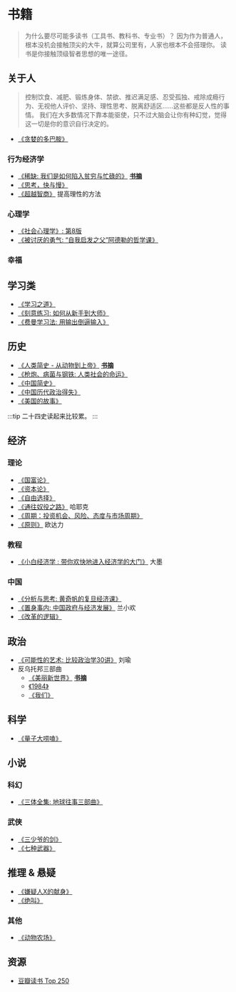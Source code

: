 # 书籍
> 为什么要尽可能多读书（工具书、教科书、专业书）？
> 因为作为普通人，根本没机会接触顶尖的大牛，就算公司里有，人家也根本不会搭理你。
> 读书是你接触顶级智者思想的唯一途径。

## 关于人
> 控制饮食、减肥、锻炼身体、禁欲、推迟满足感、忍受孤独、戒除成瘾行为、无视他人评价、坚持、理性思考、脱离舒适区……这些都是反人性的事情。
> 我们在大多数情况下靠本能驱使，只不过大脑会让你有种幻觉，觉得这一切是你的意识自行决定的。

* [《贪婪的多巴胺》](https://book.douban.com/subject/35545272/)

### 行为经济学
* [《稀缺: 我们是如何陷入贫穷与忙碌的》](https://book.douban.com/subject/30612847/) **[书摘](/docs/self/mind/resource/scarcity)**
* [《思考，快与慢》](https://book.douban.com/subject/10785583/)
* [《超越智商》](https://book.douban.com/subject/26605978/) 提高理性的方法

### 心理学
* [《社会心理学》: 第8版](https://book.douban.com/subject/1476651/)
* [《被讨厌的勇气: “自我启发之父”阿德勒的哲学课》](https://book.douban.com/subject/26369699/)

### 幸福

## 学习类
* [《学习之道》](https://book.douban.com/subject/26895988/)
* [《刻意练习: 如何从新手到大师》](https://book.douban.com/subject/26895993/)
* [《费曼学习法: 用输出倒逼输入》](https://book.douban.com/subject/35368398/)

## 历史
* [《人类简史 - 从动物到上帝》](https://book.douban.com/subject/25985021/) **[书摘](/docs/society/history/resource/a-brief-history-of-humankind)** 
* [《枪炮、病菌与钢铁: 人类社会的命运》](https://book.douban.com/subject/1813841/)
* [《中国简史》](https://book.douban.com/subject/35200401/)
* [《中国历代政治得失》](https://book.douban.com/subject/1003479/)
* [《美国的故事》](https://book.douban.com/subject/27665420/)

:::tip
二十四史读起来比较累。
:::

## 经济
### 理论
* [《国富论》](https://book.douban.com/subject/1261560/)
* [《资本论》](https://book.douban.com/subject/30316487/)
* [《自由选择》](https://book.douban.com/subject/24745513/)
* [《通往奴役之路》](https://book.douban.com/subject/1077528/) 哈耶克
* [《周期：投资机会、风险、态度与市场周期》](https://book.douban.com/subject/30443502/)
* [《原则》](https://book.douban.com/subject/27608239/) 欧达力

### 教程
* [《小白经济学 : 带你欢快地进入经济学的大门》](https://book.douban.com/subject/35059989/) 大墨

### 中国
* [《分析与思考: 黄奇帆的复旦经济课》](https://book.douban.com/subject/35149551/)
* [《置身事内: 中国政府与经济发展》](https://book.douban.com/subject/35546622/) 兰小欢
* [《改革的逻辑》](https://book.douban.com/subject/24878818/)

## 政治
* [《可能性的艺术: 比较政治学30讲》](https://book.douban.com/subject/35819419/) 刘瑜
* 反乌托邦三部曲
  * [《美丽新世界》](https://book.douban.com/subject/27002046/) **[书摘](/docs/society/politics/resource/book/beautiful-new-world)**
  * [《1984》](https://book.douban.com/subject/4820710/)
  * [《我们》](https://book.douban.com/subject/26879595/)


## 科学
* [《量子大唠嗑》](https://book.douban.com/subject/26877276/)

## 小说
### 科幻
* [《三体全集: 地球往事三部曲》](https://book.douban.com/subject/6518605/)

### 武侠
* [《三少爷的剑》](https://book.douban.com/subject/1089511/)
* [《七种武器》](https://book.douban.com/subject/1521829/)

## 推理 & 悬疑
* [《嫌疑人X的献身》](https://book.douban.com/subject/25924253/)
* [《绝叫》](https://book.douban.com/subject/35031587/)

### 其他
* [《动物农场》](https://book.douban.com/subject/2035179/)


## 资源
* [豆瓣读书 Top 250](https://book.douban.com/top250)